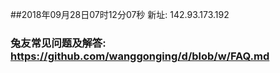 ##2018年09月28日07时12分07秒 新址: 142.93.173.192
### 兔友常见问题及解答: https://github.com/wanggonging/d/blob/w/FAQ.md
